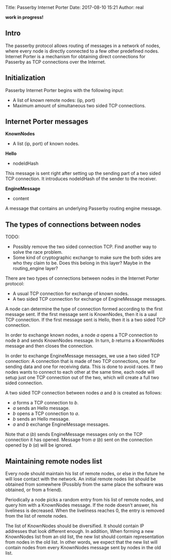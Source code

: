 Title: Passerby Internet Porter
Date: 2017-08-10 15:21
Author: real

**work in progress!**

## Intro

The passerby protocol allows routing of messages in a network of nodes, where
every node is directly connected to a few other predefined nodes.
Internet Porter is a mechanism for obtaining direct connections for Passerby
as TCP connections over the Internet.

## Initialization

Passerby Internet Porter begins with the following input:

- A list of known remote nodes: (ip, port)
- Maximum amount of simultaneous two sided TCP connections.

## Internet Porter messages

**KnownNodes**

- A list (ip, port) of known nodes.


**Hello**

- nodeIdHash

This message is sent right after setting up the sending part of a two sided TCP
connection. It introduces nodeIdHash of the sender to the receiver.

**EngineMessage**

- content

A message that contains an underlying Passerby routing engine message.


## The types of connections between nodes

TODO: 
- Possibly remove the two sided connection TCP. Find another way to solve
    the race problem.
- Some kind of cryptographic exchange to make sure the both sides are who they
    claim to be. Does this belong in this layer? Maybe in the routing_engine
    layer?

There are two types of connections between nodes in the Internet Porter
protocol:

- A usual TCP connection for exchange of known nodes.
- A two sided TCP connection for exchange of EngineMessage messages.

A node can determine the type of connection formed according to the first
message sent. If the first message sent is KnownNodes, then it is a uaul TCP
connection. If the first message sent is Hello, then it is a two sided TCP
connection.

In order to exchange known nodes, a node $a$ opens a TCP connection to node $b$
and sends KnownNodes message. In turn, $b$ returns a KnownNodes message and
then closes the connection.

In order to exchange EngineMessage messages, we use a two sided TCP
connection: A connection that is made of two TCP connections, one for sending
data and one for receiving data. This is done to avoid races.
If two nodes wants to connect to each other at the same time, each node will
setup just one TCP connection out of the two, which will create a full two
sided connection.

A two sided TCP connection between nodes $a$ and $b$ is created as follows:

- $a$ forms a TCP connection to $b$.
- $a$ sends an Hello message.
- $b$ opens a TCP connection to $a$.
- $b$ sends an Hello message.
- $a$ and $b$ exchange EngineMessage messages.

Note that $a$ ($b$) sends EngineMessage messages only on the TCP connection it
has opened. Message from $a$ ($b$) sent on the connection opened by $b$ ($a$)
will be ignored.


## Maintaining remote nodes list

Every node should maintain his list of remote nodes, or else in the future he
will lose contact with the network. An initial remote nodes list should be
obtained from somewhere (Possibly from the same place the software was
obtained, or from a friend).

Periodically a node picks a random entry from his list of remote nodes, and
query him with a KnownNodes message. If the node doesn't answer, his
liveliness is decreased. When the liveliness reaches $0$, the entry is removed
from the list of remote nodes.

The list of KnownNodes should be diversified. It should contain IP addresses
that look different enough. In addition, When forming a new KnownNodes
list from an old list, the new list should contain representation from nodes in
the old list. In other words, we expect that the new list will contain nodes
from every KnownNodes message sent by nodes in the old list.

